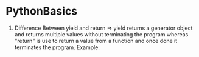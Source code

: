 # PythonBasics

1. Difference Between yield and return
=> yield returns a generator object and returns multiple values without terminating the program whereas "return" is use to return a value from a function and once done it terminates the program.
Example:
